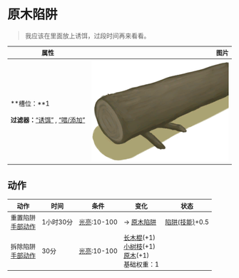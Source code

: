 # 原木陷阱  
> 我应该在里面放上诱饵，过段时间再来看看。  
  
  属性  |   图片   
 ----  |  ----:   
 **槽位：**1<br><br>**过滤器：**[“诱饵”](tag_Bait.md) , [“喂/添加”](tag_Feed.md)  |  ![](Sprite/LogTrapTriggered.png)   
  
## 动作  
动作  |  时间  |  条件  |  变化  |  状态  
----  |  ----  |  ----  |  ----  |  ----  
重置陷阱<br>[手部动作](HandAction.md)  |  1小时30分  |  [光亮](Light.md):10-100  |  → [原木陷阱](LogTrap.md)<br>  |  [陷阱(技能)](Skill_Trapping.md)+0.5  
拆除陷阱<br>[手部动作](HandAction.md)  |  30分  |  [光亮](Light.md):10-100  |  [长木棍](StickLong.md)(+1)<br>[小树枝](Sticks.md)(+1)<br>[原木](Log.md)(+1)<br>基础权重：1<br>  |    
